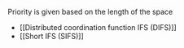 Priority is given based on the length of the space
- [[Distributed coordination function IFS (DIFS)]]
- [[Short IFS (SIFS)]]